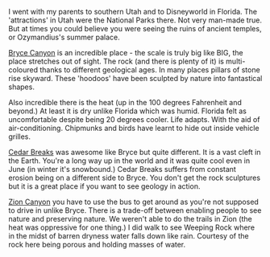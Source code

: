 I went with my parents to southern Utah and to Disneyworld in Florida.   The 'attractions' in Utah were the National Parks there.   Not very man-made true.   But at times you could believe you were seeing the ruins of ancient temples, or Ozymandius's summer palace.

[Bryce Canyon](https://www.nps.gov/brca/index.htm) is an incredible place - the scale is truly big like BIG, the place stretches out of sight.   The rock (and there is plenty of it) is multi-coloured thanks to different geological ages. In many places pillars of stone rise skyward.   These 'hoodoos' have been sculpted by nature into fantastical shapes.

Also incredible there is the heat (up in the 100 degrees Fahrenheit and beyond.)   At least it is dry unlike Florida which was humid.   Florida felt as uncomfortable despite being 20 degrees cooler.   Life adapts.   With the aid of air-conditioning.   Chipmunks and birds have learnt to hide out inside vehicle grilles.

[Cedar Breaks](https://www.nps.gov/cebr/index.htm) was awesome like Bryce but quite different.   It is a vast cleft in the Earth.   You're a long way up in the world and it was quite cool even in June (in winter it's snowbound.)   Cedar Breaks suffers from constant erosion being on a different side to Bryce.   You don't get the rock sculptures but it is a great place if you want to see geology in action.

[Zion Canyon](https://www.nps.gov/zion/index.htm) you have to use the bus to get around as you're not supposed to drive in unlike Bryce.   There is a trade-off between enabling people to see nature and preserving   nature.   We weren't able to do the trails in Zion (the heat was oppressive for one thing.)   I did walk to see Weeping Rock where in the midst of barren dryness water falls down like rain.   Courtesy of the rock here being porous and holding masses of water.
